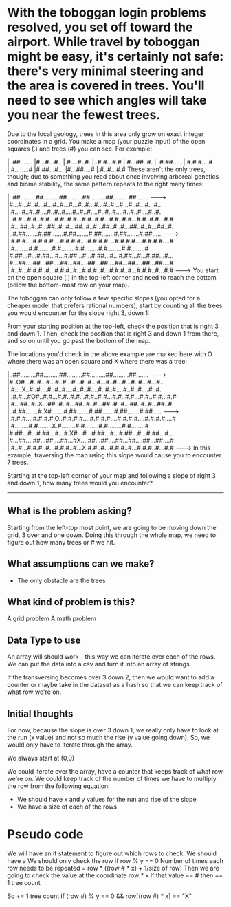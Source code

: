 # With the toboggan login problems resolved, you set off toward the airport. While travel by toboggan might be easy, it's certainly not safe: there's very minimal steering and the area is covered in trees. You'll need to see which angles will take you near the fewest trees.

Due to the local geology, trees in this area only grow on exact integer coordinates in a grid. You make a map (your puzzle input) of the open squares (.) and trees (#) you can see. For example:

|..##.......
|#...#...#..
|.#....#..#.
|..#.#...#.#
|.#...##..#.
|..#.##.....
|.#.#.#....#
|.#........#
|#.##...#...
|#...##....#
|.#..#...#.#
These aren't the only trees, though; due to something you read about once involving arboreal genetics and biome stability, the same pattern repeats to the right many times:

|..##.........##.........##.........##.........##.........##.......  --->
|#...#...#..#...#...#..#...#...#..#...#...#..#...#...#..#...#...#..
|.#....#..#..#....#..#..#....#..#..#....#..#..#....#..#..#....#..#.
|..#.#...#.#..#.#...#.#..#.#...#.#..#.#...#.#..#.#...#.#..#.#...#.#
|.#...##..#..#...##..#..#...##..#..#...##..#..#...##..#..#...##..#.
|..#.##.......#.##.......#.##.......#.##.......#.##.......#.##.....  --->
|.#.#.#....#.#.#.#....#.#.#.#....#.#.#.#....#.#.#.#....#.#.#.#....#
|.#........#.#........#.#........#.#........#.#........#.#........#
|#.##...#...#.##...#...#.##...#...#.##...#...#.##...#...#.##...#...
|#...##....##...##....##...##....##...##....##...##....##...##....#
|.#..#...#.#.#..#...#.#.#..#...#.#.#..#...#.#.#..#...#.#.#..#...#.#  --->
You start on the open square (.) in the top-left corner and need to reach the bottom (below the bottom-most row on your map).

The toboggan can only follow a few specific slopes (you opted for a cheaper model that prefers rational numbers); start by counting all the trees you would encounter for the slope right 3, down 1:

From your starting position at the top-left, check the position that is right 3 and down 1. Then, check the position that is right 3 and down 1 from there, and so on until you go past the bottom of the map.

The locations you'd check in the above example are marked here with O where there was an open square and X where there was a tree:

|..##.........##.........##.........##.........##.........##.......  --->
|#..O#...#..#...#...#..#...#...#..#...#...#..#...#...#..#...#...#..
|.#....X..#..#....#..#..#....#..#..#....#..#..#....#..#..#....#..#.
|..#.#...#O#..#.#...#.#..#.#...#.#..#.#...#.#..#.#...#.#..#.#...#.#
|.#...##..#..X...##..#..#...##..#..#...##..#..#...##..#..#...##..#.
|..#.##.......#.X#.......#.##.......#.##.......#.##.......#.##.....  --->
|.#.#.#....#.#.#.#.O..#.#.#.#....#.#.#.#....#.#.#.#....#.#.#.#....#
|.#........#.#........X.#........#.#........#.#........#.#........#
|#.##...#...#.##...#...#.X#...#...#.##...#...#.##...#...#.##...#...
|#...##....##...##....##...#X....##...##....##...##....##...##....#
|.#..#...#.#.#..#...#.#.#..#...X.#.#..#...#.#.#..#...#.#.#..#...#.#  --->
In this example, traversing the map using this slope would cause you to encounter 7 trees.

Starting at the top-left corner of your map and following a slope of right 3 and down 1, how many trees would you encounter?

------------------------------------------

## What is the problem asking?
Starting from the left-top most point, we are going to be moving down the grid, 3 over and one down. Doing this through the whole map, we need to figure out how many trees or # we hit.

## What assumptions can we make?
- The only obstacle are the trees

## What kind of problem is this?
A grid problem
A math problem

## Data Type to use
An array will should work - this way we can iterate over each of the rows. We can put the data into a csv and turn it into an array of strings.

If the transversing becomes over 3 down 2, then we would want to add a counter or maybe take in the dataset as a hash so that we can keep track of what row we're on.

## Initial thoughts
For now, because the slope is over 3 down 1, we really only have to look at the run (x value) and not so much the rise (y value going down). So, we would only have to iterate through the array.

We always start at (0,0)

We could iterate over the array, have a counter that keeps track of what row we're on.
We could keep track of the number of times we have to multiply the row from the following equation:
- We should have x and y values for the run and rise of the slope
- We have a size of each of the rows

# Pseudo code
We will have an if statement to figure out which rows to check:
We should have a
We should only check the row if row % y == 0
Number of times each row needs to be repeated = row * ((row # * x) + 1/size of row)
Then we are going to check the value at the coordinate row * x
If that value == # then += 1 tree count

So += 1 tree count if (row #) % y == 0 && row[(row #) * x] == "X"
